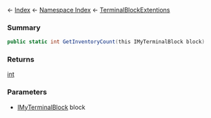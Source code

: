 ← [Index](Api-Index) ← [Namespace Index](Namespace-Index) ← [TerminalBlockExtentions](Sandbox.ModAPI.Ingame.TerminalBlockExtentions)

### Summary

```csharp
public static int GetInventoryCount(this IMyTerminalBlock block)
```

### Returns

[int](https://docs.microsoft.com/en-us/dotnet/api/system.int32?view=netframework-4.6)

### Parameters

* [IMyTerminalBlock](Sandbox.ModAPI.Ingame.IMyTerminalBlock) block
